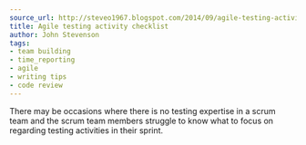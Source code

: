 ```yaml
---
source_url: http://steveo1967.blogspot.com/2014/09/agile-testing-activity-checklist.html
title: Agile testing activity checklist
author: John Stevenson
tags:
- team building
- time_reporting
- agile
- writing tips
- code review
---
```


There may be occasions where there is no testing expertise in a scrum team and the scrum team members struggle to know what to focus on regarding testing activities in their sprint.
